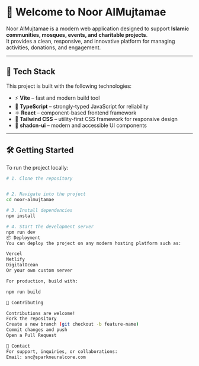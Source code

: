 # 🌙 Welcome to Noor AlMujtamae

Noor AlMujtamae is a modern web application designed to support **Islamic communities, mosques, events, and charitable projects**.  
It provides a clean, responsive, and innovative platform for managing activities, donations, and engagement.

---

## 🚀 Tech Stack
This project is built with the following technologies:

- ⚡ **Vite** – fast and modern build tool  
- 🔷 **TypeScript** – strongly-typed JavaScript for reliability  
- ⚛️ **React** – component-based frontend framework  
- 🎨 **Tailwind CSS** – utility-first CSS framework for responsive design  
- 🧩 **shadcn-ui** – modern and accessible UI components  

---

## 🛠️ Getting Started

To run the project locally:

```sh
# 1. Clone the repository


# 2. Navigate into the project
cd noor-almujtamae

# 3. Install dependencies
npm install

# 4. Start the development server
npm run dev
📦 Deployment
You can deploy the project on any modern hosting platform such as:

Vercel
Netlify
DigitalOcean
Or your own custom server

For production, build with:

npm run build

🤝 Contributing

Contributions are welcome!
Fork the repository
Create a new branch (git checkout -b feature-name)
Commit changes and push
Open a Pull Request

📧 Contact
For support, inquiries, or collaborations:
Email: snc@sparkneuralcore.com
